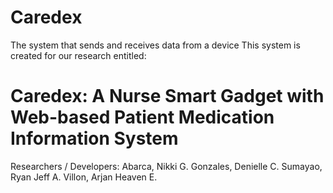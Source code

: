 # Caredex

The system that sends and receives data from a device
This system is created for our research entitled:

# Caredex: A Nurse Smart Gadget with Web-based Patient Medication Information System

Researchers / Developers:
Abarca, Nikki G.
Gonzales, Denielle C.
Sumayao, Ryan Jeff A.
Villon, Arjan Heaven E.

